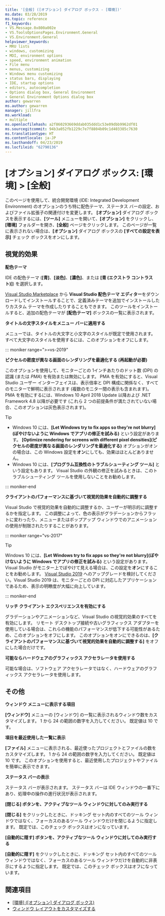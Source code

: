 ```yaml
---
title: '[全般] ([オプション] ダイアログ ボックス - [環境])'
ms.date: 03/28/2019
ms.topic: reference
f1_keywords:
- VS.Message.0x800a002e
- VS.ToolsOptionsPages.Environment.General
- VS.Environment.General
helpviewer_keywords:
- MRU lists
- windows, customizing
- MDI, environment options
- speed, environment animation
- File menu
- menus, customizing
- Windows menu customizing
- status bars, displaying
- IDE, startup options
- editors, autocompletion
- Options dialog box, General Environment
- General Environment Options dialog box
author: gewarren
ms.author: gewarren
manager: jillfra
ms.workload:
- multiple
ms.openlocfilehash: a2f860293669ddab035ddd1c53e09dbb9962df01
ms.sourcegitcommit: 94b3a052fb1229c7e7f8804b09c1d403385c7630
ms.translationtype: HT
ms.contentlocale: ja-JP
ms.lasthandoff: 04/23/2019
ms.locfileid: "62790136"
---
```

# <a name="options-dialog-box-environment--general"></a>[オプション] ダイアログ ボックス: [環境] \> [全般]

このページを使用して、統合開発環境 (IDE: Integrated Development Environment) のオプションのうち特に配色テーマ、ステータス バーの設定、およびファイル拡張子の関連付けを変更します。 **[オプション]** ダイアログ ボックスを表示するには、**[ツール]** メニューを開いて、**[オプション]** をクリックし、**[環境]** フォルダーを開き、**[全般]** ページをクリックします。 このページが一覧に表示されない場合は、**[オプション]** ダイアログ ボックスの **[すべての設定を表示]** チェック ボックスをオンにします。

## <a name="visual-experience"></a>視覚的効果

**配色テーマ**

IDE の配色テーマ (**[青]**、**[淡色]**、**[濃色]**、または **[青 (エクストラ コントラスト)]**) を選択します。

[Visual Studio Marketplace](https://marketplace.visualstudio.com/items?itemName=VisualStudioPlatformTeam.VisualStudio2017ColorThemeEditor) から **Visual Studio 配色テーマ エディター**をダウンロードしてインストールすることで、定義済みテーマを追加でインストールしたりカスタム テーマを作成したりすることもできます。 このツールをインストールすると、追加の配色テーマが **[配色テーマ]** ボックスの一覧に表示されます。

**タイトルの文字スタイルをメニュー バーに適用する**

メニューでは、タイトルの大文字と小文字のスタイルが既定で使用されます。 すべて大文字のスタイルを使用するには、このオプションをオフにします。

::: moniker range=">=vs-2019"

**ピクセルの密度が異なる画面のレンダリングを最適化する (再起動が必要)**

このオプションを使用して、モニターごとの 1インチあたりのドット数 (DPI) の認識 (または *PMA*) を有効または無効にします。 PMA を有効にすると、Visual Studio ユーザー インターフェイスは、表示倍率と DPI 構成に関係なく、すべてのモニターで鮮明に表示されます (複数のモニター間の表示も含まれます)。 PMA を有効にするには、Windows 10 April 2018 Update 以降および .NET Framework 4.8 以降が必要です  (これら 2 つの前提条件が満たされていない場合、このオプションは灰色表示されます)。

> [!TIP]
> - Windows 10 には、**[Let Windows try to fix apps so they're not blurry]\(ぼやけないように Windows でアプリの修正を試みる\)** という設定があります。 **[Optimize rendering for screens with different pixel densities]\(ピクセルの密度が異なる画面のレンダリングを最適化する\)** オプションがオンの場合は、この Windows 設定を**オン**にしても、効果はほとんどありません。
> - Windows 10 には、**[プログラム互換性のトラブルシューティング ツール]** という設定もあります。 Visual Studio の外観の修正を試みるときは、このトラブルシューティング ツールを使用しないことをお勧めします。

::: moniker-end

**クライアントのパフォーマンスに基づいて視覚的効果を自動的に調整する**

Visual Studio で視覚的効果を自動的に調整するか、ユーザーが明示的に調整するかを指定します。 この調整によって、色の表示がグラデーションからフラットに変わったり、メニューまたはポップアップ ウィンドウでのアニメーションの使用が制限されたりすることがあります。

::: moniker range="vs-2017"

> [!TIP]
> Windows 10 には、**[Let Windows try to fix apps so they're not blurry]\(ぼやけないように Windows でアプリの修正を試みる\)** という設定があります。 Visual Studio がモニター上でぼやけて見える場合は、この設定を**オン**にすることをお勧めします。 [Visual Studio 2019](https://visualstudio.microsoft.com/downloads/?utm_medium=microsoft&utm_source=docs.microsoft.com&utm_campaign=inline+link&utm_content=download+vs2019) へのアップグレードを検討してください。Visual Studio 2019 は、モニターごとの DPI に対応したアプリケーションであるため、表示の明瞭度が大幅に向上しています。

::: moniker-end

**リッチ クライアント エクスペリエンスを有効にする**

グラデーションやアニメーションなど、Visual Studio の視覚的効果のすべてを有効にします。 リモート デスクトップ接続や古いグラフィックス アダプターを使用している場合は、これらの機能のパフォーマンスが低下する可能性があるため、このオプションをオフにします。 このオプションをオンにできるのは、**[クライアントのパフォーマンスに基づいて視覚的効果を自動的に調整する]** をオフにした場合だけです。

**可能ならハードウェアのグラフィックス アクセラレータを使用する**

可能な場合は、ソフトウェア アクセラレータではなく、ハードウェアのグラフィックス アクセラレータを使用します。

## <a name="other"></a>その他

**ウィンドウ メニューに表示する項目**

**[ウィンドウ]** メニューの [ウィンドウ] の一覧に表示されるウィンドウ数をカスタマイズします。 1 から 24 の範囲の数字を入力してください。 既定値は 10 です。

**項目を最近使用した一覧に表示**

**[ファイル]** メニューに表示される、最近使ったプロジェクトとファイルの数をカスタマイズします。 1 から 24 の範囲の数字を入力してください。 既定値は 10 です。 このオプションを使用すると、最近使用したプロジェクトやファイルを簡単に表示できます。

**ステータス バーの表示**

ステータス バーが表示されます。 ステータス バーは IDE ウィンドウの一番下にあり、処理中の操作の進行状況が表示されます。

**[閉じる] ボタンを、アクティブなツール ウィンドウに対してのみ実行する**

**[閉じる]** をクリックしたときに、ドッキング セット内のすべてのツール ウィンドウではなく、フォーカスのあるツール ウィンドウだけを閉じるように指定します。 既定では、このチェック ボックスはオンになっています。

**[自動的に隠す] ボタンを、アクティブなツール ウィンドウに対してのみ実行する**

**[自動的に隠す]** をクリックしたときに、ドッキング セット内のすべてのツール ウィンドウではなく、フォーカスのあるツール ウィンドウだけを自動的に非表示にするように指定します。 既定では、このチェック ボックスはオフになっています。

## <a name="see-also"></a>関連項目

- [[環境] ([オプション] ダイアログ ボックス)](../../ide/reference/environment-options-dialog-box.md)
- [ウィンドウ レイアウトをカスタマイズする](../../ide/customizing-window-layouts-in-visual-studio.md)